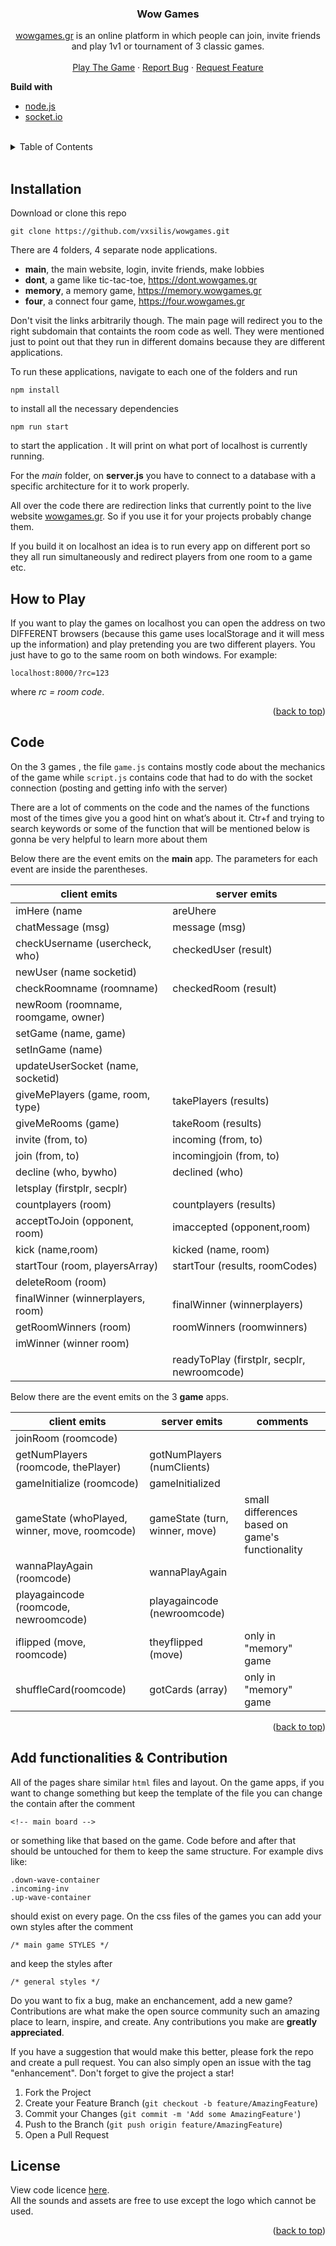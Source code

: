 
<div id="top"></div>

<div align="center">
  <a href="https://github.com/vxsilis/wowgames">
<!--     <img src="images/18mblack.png#gh-light-mode-only" alt="Logo"  height="80"> -->

  </a>

<h3 align="center">Wow Games</h3>


[wowgames.gr](http://wowgames.gr) is an online platform in which people can join, invite friends and play 1v1 or tournament of 3 classic games.
    <br />
    <br />
    <a href="https://wowgames.gr/">Play The Game</a>
    ·
    <a href="https://github.com/vxsilis/wowgames/issues">Report Bug</a>
    ·
    <a href="https://github.com/vxsilis/wowgames/issues">Request Feature</a>

</div>

 
**Build with**

 - [node.js](https://nodejs.org/en)
 - [socket.io](http://socket.io)

</br>
<details>
  <summary>Table of Contents</summary>
  <ul>
    <li><a href="#installation">Installation</a></li>
    <li><a href="#play">How to Play</a></li>
    <li><a href="#code">Code</a></li>
    <li><a href="#function">Add Functionalities & Contributions</a></li>
    <li><a href="#license">License</a></li>
  </ul>
</details>

</br>

## Installation

  Download or clone this repo

    git clone https://github.com/vxsilis/wowgames.git


There are 4 folders, 4 separate node applications.

 - **main**, the main website, login, invite friends, make lobbies
 - **dont**, a game like tic-tac-toe, https://dont.wowgames.gr
 - **memory**, a memory game, https://memory.wowgames.gr
 - **four**, a connect four game, https://four.wowgames.gr

Don't visit the links arbitrarily though. The main page will redirect you to the right subdomain that containts the room code as well. They were mentioned just to point out that they run in different domains because they are different applications.

To run these applications, navigate to each one of the folders and run

    npm install

to install all the necessary dependencies

    npm run start

  to start the application . It will print on what port of localhost is currently running.

 For the  *main* folder, on **server.js** you have to connect to a database with a specific architecture for it to work properly.

All over the code there are redirection links that currently point to the live website [wowgames.gr](http://wowgames.gr). So if you use it for your projects probably change them.

If you build it on localhost an idea is to run every app on different port so they all run simultaneously and redirect players from one room to a game etc.  

<div id="play"></div>

## How to Play

If you want to play the games on localhost you can open the address on two DIFFERENT browsers (because this game uses localStorage and it will mess up the information) and play pretending you are two different players. You just have to go to the same room on both windows. For example:

    localhost:8000/?rc=123

 where *rc = room code*.
 
 <p align="right">(<a href="#top">back to top</a>)</p>

## Code

On the 3 games , the file `game.js` contains mostly code about the mechanics of the game while `script.js` contains code that had to do with the socket connection (posting and getting info with the server)

  
There are a lot of comments on the code and the names of the functions most of the times give you a good hint on what’s about it. Ctr+f and trying to search keywords or some of the function that will be mentioned below is gonna be very helpful to learn more about them

  
Below there are the event emits on the **main** app. The parameters for each event are inside the parentheses. 
  
|client emits| server emits  |
|--|--|
|imHere (name| areUhere |
|chatMessage (msg)| message (msg) |
|checkUsername (usercheck, who)| checkedUser (result) |
|newUser (name socketid)|  |
|checkRoomname (roomname)| checkedRoom (result) |
|newRoom (roomname, roomgame, owner)|  |
|setGame (name, game)|  |
|setInGame (name)|  |
|updateUserSocket (name, socketid)|  |
|giveMePlayers (game, room, type)| takePlayers (results) |
|giveMeRooms (game)| takeRoom (results) |
|invite (from, to)| incoming (from, to) |
|join (from, to)| incomingjoin (from, to) |
|decline (who, bywho)|declined (who)  |
|letsplay (firstplr, secplr)|  |
|countplayers (room) | countplayers (results) |
|acceptToJoin (opponent, room)| imaccepted (opponent,room) |
|kick (name,room)|kicked (name, room)  |
|startTour (room, playersArray)| startTour (results, roomCodes) |
|deleteRoom (room)|  |
|finalWinner (winnerplayers, room)| finalWinner (winnerplayers) |
|getRoomWinners (room)|roomWinners (roomwinners)  |
|imWinner (winner room)|  |
||readyToPlay (firstplr, secplr, newroomcode)  |

Below there are the event emits on the 3 **game** apps.

|client emits| server emits  | comments| 
|--|--|--|
|joinRoom (roomcode)|  || 
|getNumPlayers (roomcode, thePlayer)|gotNumPlayers (numClients)  || 
|gameInitialize (roomcode)| gameInitialized || 
|gameState (whoPlayed, winner, move, roomcode)| gameState (turn, winner, move) |small differences based on game's functionality| 
|wannaPlayAgain (roomcode)| wannaPlayAgain || 
|playagaincode (roomcode, newroomcode)| playagaincode (newroomcode) || 
|iflipped (move, roomcode)| theyflipped (move) |only in "memory" game| 
|shuffleCard(roomcode)| gotCards (array) |only in "memory" game| 


<p align="right">(<a href="#top">back to top</a>)</p>


<div id="#function"></div>

## Add functionalities & Contribution


All of the pages share similar `html` files and layout.
On the game apps, if you want to change something but keep the template of the file you can change the contain after the comment

    <!-- main board -->
or something like that based on the game. Code before and after that should be untouched for them to keep the same structure. For example divs like:

    .down-wave-container
    .incoming-inv
    .up-wave-container
should exist on every page.
On the css files of the games you can add your own styles after the comment

    /* main game STYLES */
and keep the styles after 

    /* general styles */


Do you want to fix a bug, make an enchancement, add a new game? Contributions are what make the open source community such an amazing place to learn, inspire, and create. Any contributions you make are **greatly appreciated**.

If you have a suggestion that would make this better, please fork the repo and create a pull request. You can also simply open an issue with the tag "enhancement". Don't forget to give the project a star!

1. Fork the Project
2. Create your Feature Branch (`git checkout -b feature/AmazingFeature`)
3. Commit your Changes (`git commit -m 'Add some AmazingFeature'`)
4. Push to the Branch (`git push origin feature/AmazingFeature`)
5. Open a Pull Request


## License

View code licence [here](https://github.com/vxsilis/wowgames/blob/main/LICENSE). <br />
All the sounds and assets are free to use except the logo which cannot be used.


<p align="right">(<a href="#top">back to top</a>)</p>
